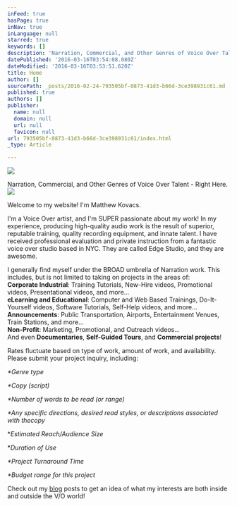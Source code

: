 ```yaml
---
inFeed: true
hasPage: true
inNav: true
inLanguage: null
starred: true
keywords: []
description: 'Narration, Commercial, and Other Genres of Voice Over Talent - Right Here.'
datePublished: '2016-03-16T03:54:08.080Z'
dateModified: '2016-03-16T03:53:51.620Z'
title: Home
author: []
sourcePath: _posts/2016-02-24-793505bf-0873-41d3-b66d-3ce398931c61.md
published: true
authors: []
publisher:
  name: null
  domain: null
  url: null
  favicon: null
url: 793505bf-0873-41d3-b66d-3ce398931c61/index.html
_type: Article

---
```

![](https://s3-us-west-2.amazonaws.com/the-grid-img/p/fddb92dcca997642ba49fa1515a63d307fb195d2.jpg)

Narration, Commercial, and Other Genres of Voice Over Talent - Right Here.
![](https://the-grid-user-content.s3-us-west-2.amazonaws.com/bde61df0-f2f5-4107-931d-b400ee688534.jpg)

Welcome to my website! I'm Matthew Kovacs.

I'm a Voice Over artist, and I'm SUPER passionate about my
work! In my experience, producing high-quality audio work is the result of superior, reputable training, quality recording equipment, and innate talent. I have received professional evaluation and private instruction from a fantastic voice over
studio based in NYC. They are called Edge Studio, and they are awesome. 

I generally find myself under the BROAD umbrella of Narration work. This includes, but is not limited to taking on projects in the areas of:  
**Corporate Industrial**: Training Tutorials, New-Hire videos, Promotional videos, Presentational videos, and more...  
**eLearning and Educational**: Computer and Web Based Trainings, Do-It-Yourself videos, Software Tutorials, Self-Help videos, and more...  
**Announcements**: Public Transportation, Airports, Entertainment Venues, Train Stations, and more...  
**Non-Profit**: Marketing, Promotional, and Outreach videos...  
And even **Documentaries**, **Self-Guided Tours**, and **Commercial projects**!

Rates fluctuate based on type of work, amount of work, and availability. Please submit your project inquiry, including:

_\*Genre type_

_\*Copy (script)_

_\*Number of words to be read (or range)_

_\*Any specific directions, desired read styles, or descriptions associated with thecopy_

\*_Estimated Reach/Audience Size_

\*_Duration of Use_

_\*Project Turnaround Time_

_\*Budget range for this project_

Check out my [blog][0] posts to get an idea of what my interests are both inside and outside the V/O world! 

[0]: https://thegrid.ai/kovacsvoiceover/66e69315-1ede-4dd1-9f2f-2c4b1bb1798f/
